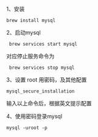 1、安装

```
brew install mysql
```

2、启动mysql

```
 brew services start mysql
```

对应停止服务命令为

```
 brew services stop mysql
```

3、设置 root 用密码，及其他配置

```
mysql_secure_installation
```

输入以上命令后，根据英文提示配置

4、使用密码登录mysql

```
mysql -uroot -p
```

